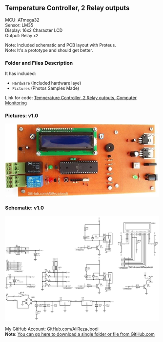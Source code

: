 ## Temperature Controller, 2 Relay outputs
  
MCU:        	ATmega32  
Sensor:     	LM35  
Display:    	16x2 Character LCD  
Output:		Relay	x2

Note: Included schematic and PCB layout with Proteus.  
Note: It's a prototype and should get better.  

### Folder and Files Description
It has included:
- `Hardware` (Included hardware laye)
- `Pictures` (Photos Samples Made)

Link for code: [Temperature Controller, 2 Relay outputs, Computer Monitoring](https://github.com/AliRezaJoodi/AVR_Projects/tree/main/TemperatureController_2Outputs_ComputerMonitoring) 

### Pictures: v1.0
![](Pictures/v1.0.jpg)

### Schematic: v1.0
![](Hardware/v1.0.png)
 

My GitHub Account: [GitHub.com/AliRezaJoodi](https://github.com/AliRezaJoodi)  
**Note**: [You can go here to download a single folder or file from GitHub.com](https://minhaskamal.github.io/DownGit/#/home)
